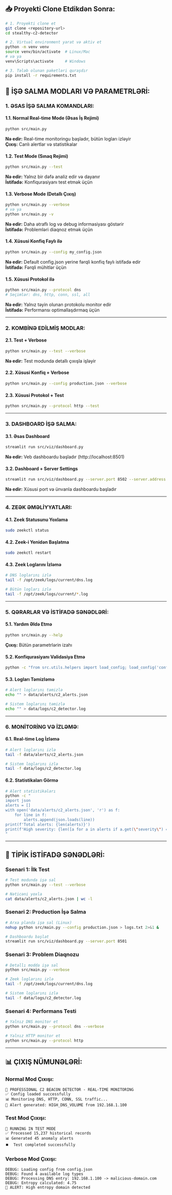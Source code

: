 ## 📥 Proyekti Clone Etdikdən Sonra:

```bash
# 1. Proyekti clone et
git clone <repository-url>
cd stealthy-c2-detector

# 2. Virtual environment yarat və aktiv et
python -m venv venv
source venv/bin/activate  # Linux/Mac
# və ya
venv\Scripts\activate     # Windows

# 3. Tələb olunan paketləri quraşdır
pip install -r requirements.txt
```

## 🚀 İŞƏ SALMA MODLARI VƏ PARAMETRLƏRİ:

### 1. **ƏSAS İŞƏ SALMA KOMANDLARI:**

#### **1.1. Normal Real-time Mode** (Əsas İş Rejimi)
```bash
python src/main.py
```
**Nə edir:** Real-time monitoringu başladır, bütün logları izləyir  
**Çıxış:** Canlı alertlar və statistikalar

#### **1.2. Test Mode** (Sınaq Rejimi)
```bash
python src/main.py --test
```
**Nə edir:** Yalnız bir dəfə analiz edir və dayanır  
**İstifadə:** Konfiqurasiyanı test etmək üçün

#### **1.3. Verbose Mode** (Detallı Çıxış)
```bash
python src/main.py --verbose
# və ya
python src/main.py -v
```
**Nə edir:** Daha ətraflı log və debug informasiyası göstərir  
**İstifadə:** Problemləri diaqnoz etmək üçün

#### **1.4. Xüsusi Konfiq Faylı ilə**
```bash
python src/main.py --config my_config.json
```
**Nə edir:** Default config.json yerine fərqli konfiq faylı istifadə edir  
**İstifadə:** Fərqli mühitlər üçün

#### **1.5. Xüsusi Protokol ilə**
```bash
python src/main.py --protocol dns
# Seçimlər: dns, http, conn, ssl, all
```
**Nə edir:** Yalnız təyin olunan protokolu monitor edir  
**İstifadə:** Performansı optimallaşdırmaq üçün

---

### 2. **KOMBİNƏ EDİLMİŞ MODLAR:**

#### **2.1. Test + Verbose**
```bash
python src/main.py --test --verbose
```
**Nə edir:** Test modunda detallı çıxışla işləyir

#### **2.2. Xüsusi Konfiq + Verbose**
```bash
python src/main.py --config production.json --verbose
```

#### **2.3. Xüsusi Protokol + Test**
```bash
python src/main.py --protocol http --test
```

---

### 3. **DASHBOARD İŞƏ SALMA:**

#### **3.1. Əsas Dashboard**
```bash
streamlit run src/viz/dashboard.py
```
**Nə edir:** Veb dashboardu başladır (http://localhost:8501)

#### **3.2. Dashboard + Server Settings**
```bash
streamlit run src/viz/dashboard.py --server.port 8502 --server.address 0.0.0.0
```
**Nə edir:** Xüsusi port və ünvanla dashboardu başladır

---

### 4. **ZEƏK ƏMƏLİYYATLARI:**

#### **4.1. Zeek Statusunu Yoxlama**
```bash
sudo zeekctl status
```

#### **4.2. Zeek-i Yenidən Başlatma**
```bash
sudo zeekctl restart
```

#### **4.3. Zeek Loglarını İzləmə**
```bash
# DNS loglarını izlə
tail -f /opt/zeek/logs/current/dns.log

# Bütün logları izlə
tail -f /opt/zeek/logs/current/*.log
```

---

### 5. **QƏRARLAR VƏ İSTİFADƏ SƏNƏDLƏRİ:**

#### **5.1. Yardım Əldə Etmə**
```bash
python src/main.py --help
```
**Çıxış:** Bütün parametrlərin izahı

#### **5.2. Konfiqurasiyanı Validasiya Etmə**
```bash
python -c "from src.utils.helpers import load_config; load_config('config.json'); print('✅ Config valid')"
```

#### **5.3. Logları Təmizləmə**
```bash
# Alert loglarını təmizlə
echo "" > data/alerts/c2_alerts.json

# Sistem loglarını təmizlə
echo "" > data/logs/c2_detector.log
```

---

### 6. **MONİTORİNG VƏ İZLƏMƏ:**

#### **6.1. Real-time Log İzləmə**
```bash
# Alert loglarını izlə
tail -f data/alerts/c2_alerts.json

# Sistem loglarını izlə
tail -f data/logs/c2_detector.log
```

#### **6.2. Statistikaları Görmə**
```bash
# Alert statistikaları
python -c "
import json
alerts = []
with open('data/alerts/c2_alerts.json', 'r') as f:
    for line in f:
        alerts.append(json.loads(line))
print(f'Total alerts: {len(alerts)}')
print(f'High severity: {len([a for a in alerts if a.get(\"severity\") == \"HIGH\"])}')
"
```

---

## 🎯 **TİPİK İSTİFADƏ SƏNƏDLƏRİ:**

### **Ssenari 1: İlk Test**
```bash
# Test modunda işə sal
python src/main.py --test --verbose

# Nəticəni yoxla
cat data/alerts/c2_alerts.json | wc -l
```

### **Ssenari 2: Production İşə Salma**
```bash
# Arxa planda işə sal (Linux)
nohup python src/main.py --config production.json > logs.txt 2>&1 &

# Dashboardu başlat
streamlit run src/viz/dashboard.py --server.port 8501
```

### **Ssenari 3: Problem Diaqnozu**
```bash
# Detallı modda işə sal
python src/main.py --verbose

# Zeek loglarını izlə
tail -f /opt/zeek/logs/current/dns.log

# Sistem loglarını izlə
tail -f data/logs/c2_detector.log
```

### **Ssenari 4: Performans Testi**
```bash
# Yalnız DNS monitor et
python src/main.py --protocol dns --verbose

# Yalnız HTTP monitor et
python src/main.py --protocol http
```

---

## 📊 **ÇIXIŞ NÜMUNƏLƏRİ:**

### **Normal Mod Çıxışı:**
```
🚀 PROFESSIONAL C2 BEACON DETECTOR - REAL-TIME MONITORING
✅ Config loaded successfully
📊 Monitoring DNS, HTTP, CONN, SSL traffic...
🚨 Alert generated: HIGH_DNS_VOLUME from 192.168.1.100
```

### **Test Mod Çıxışı:**
```
🧪 RUNNING IN TEST MODE
✅ Processed 15,237 historical records
📊 Generated 45 anomaly alerts
⏹️  Test completed successfully
```

### **Verbose Mod Çıxışı:**
```
DEBUG: Loading config from config.json
DEBUG: Found 4 available log types
DEBUG: Processing DNS entry: 192.168.1.100 -> malicious-domain.com
DEBUG: Entropy calculated: 4.75
🚨 ALERT: High entropy domain detected
```
